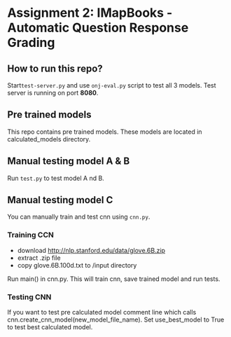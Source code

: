 # Assignment 2: IMapBooks - Automatic Question Response Grading

## How to run this repo?

Start`test-server.py` and use `onj-eval.py` script to test all 3 models.
Test server is running on port __8080__.

## Pre trained models
This repo contains pre trained models. These models are located in calculated_models directory.
 
## Manual testing model A & B

Run `test.py` to test model A nd B.

## Manual testing model C
You can manually train and test cnn using `cnn.py`.

### Training CCN
- download http://nlp.stanford.edu/data/glove.6B.zip
- extract .zip file
- copy glove.6B.100d.txt to /input directory

Run main() in cnn.py. This will train cnn, save trained model and run tests. 

### Testing CNN

If you want to test pre calculated model comment line which calls cnn.create_cnn_model(new_model_file_name). Set use_best_model to True to test best calculated model.